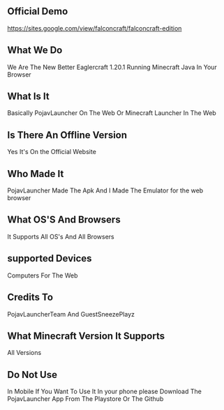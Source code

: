 ## Official Demo
https://sites.google.com/view/falconcraft/falconcraft-edition

## What We Do
We Are The New Better Eaglercraft 1.20.1 Running Minecraft Java In Your Browser
## What Is It
Basically PojavLauncher On The Web Or Minecraft Launcher In The Web
## Is There An Offline Version
Yes It's On the Official Website
## Who Made It
PojavLauncher Made The Apk And I Made The Emulator for the web browser
## What OS'S And Browsers
It Supports All OS's And All Browsers

## supported Devices 
Computers For The Web 



## Credits To
PojavLauncherTeam And GuestSneezePlayz

## What Minecraft Version It Supports
All Versions


## Do Not Use
In Mobile If You Want To Use It In your phone please Download The PojavLauncher App From The Playstore Or The Github 
